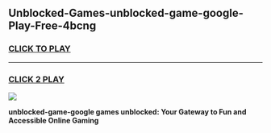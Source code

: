 
## Unblocked-Games-unblocked-game-google-Play-Free-4bcng
<h3>
<a href="https://premium76.site?title=unblocked-game-google&ref=20A">CLICK TO PLAY</a></h3>
<hr>

<h3>
<a href="https://premium76.site?title=unblocked-game-google&ref=20A">CLICK 2 PLAY</a>
  
</h3>

<a href="https://premium76.site?title=unblocked-game-google&ref=20A"><img src="https://clearcache.store/games.png"></a>


**unblocked-game-google games unblocked: Your Gateway to Fun and Accessible Online Gaming**

